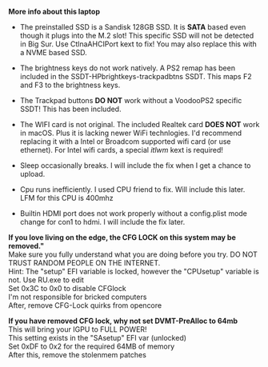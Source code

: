 **More info about this laptop**

- The preinstalled SSD is a Sandisk 128GB SSD. It is **SATA** based even though it plugs into the M.2 slot! This specific SSD will not be detected in Big Sur. Use CtlnaAHCIPort kext to fix! You may also replace this with a NVME based SSD.
- The brightness keys do not work natively. A PS2 remap has been included in the SSDT-HPbrightkeys-trackpadbtns SSDT. This maps F2 and F3 to the brightness keys.
- The Trackpad buttons **DO NOT** work without a VoodooPS2 specific SSDT! This has been included.
- The WIFI card is not original. The included Realtek card **DOES NOT** work in macOS. Plus it is lacking newer WiFi technlogies. I'd recommend replacing it with a Intel or Broadcom supported wifi card (or use ethernet). For Intel wifi cards, a special *itlwm* kext is required!

- Sleep occasionally breaks. I will include the fix when I get a chance to upload.
- Cpu runs inefficiently. I used CPU friend to fix. Will include this later. LFM for this CPU is 400mhz
- Builtin HDMI port does not work properly without a config.plist mode change for con1 to hdmi. I will include the fix later.

**If you love living on the edge, the CFG LOCK on this system may be removed."**  
Make sure you fully understand what you are doing before you try. DO NOT TRUST RANDOM PEOPLE ON THE INTERNET.  
Hint: The "setup" EFI variable is locked, however the "CPUsetup" variable is not. Use RU.exe to edit  
Set 0x3C to 0x0 to disable CFGlock   
I'm not responsible for bricked computers  
After, remove CFG-Lock quirks from opencore  

**If you have removed CFG lock, why not set DVMT-PreAlloc to 64mb**  
This will bring your IGPU to FULL POWER!  
This setting exists in the "SAsetup" EFI var (unlocked)  
Set 0xDF to 0x2 for the required 64MB of memory   
After this, remove the stolenmem patches  
